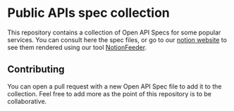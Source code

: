 Public APIs spec collection
===========================

This repository contains a collection of Open API Specs for some popular services.
You can consult here the spec files, or go to our [notion website][notion_site] to
see them rendered using our tool [NotionFeeder][notionfeeder_site].

Contributing
------------

You can open a pull request with a new Open API Spec file to add it to the collection.
Feel free to add more as the point of this repository is to be collaborative.

[notion_site]: https://nfeeder.notion.site
[notionfeeder_site]: https://notionfeeder.com
